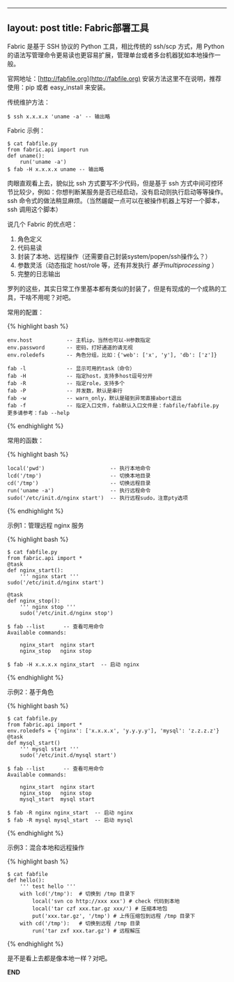
---
layout: post
title: Fabric部署工具
---

Fabric 是基于 SSH 协议的 Python 工具，相比传统的 ssh/scp 方式，用 Python 的语法写管理命令更易读也更容易扩展，管理单台或者多台机器犹如本地操作一般。

官网地址：[http://fabfile.org](http://fabfile.org) 安装方法这里不在说明，推荐使用：pip 或者 easy_install 来安装。

传统维护方法：

    $ ssh x.x.x.x 'uname -a' -- 输出略
    
Fabric 示例：

    $ cat fabfile.py
    from fabric.api import run
    def uname():
        run('uname -a')
    $ fab -H x.x.x.x uname -- 输出略

肉眼直观看上去，貌似比 ssh 方式要写不少代码，但是基于 ssh 方式中间可控环节比较少，例如：你想判断某服务是否已经启动，没有启动则执行启动等等操作。ssh 命令式的做法稍显麻烦。（当然龌龊一点可以在被操作机器上写好一个脚本，ssh 调用这个脚本）

说几个 Fabric 的优点吧：

1. 角色定义
2. 代码易读
3. 封装了本地、远程操作（还需要自己封装system/popen/ssh操作么？）
4. 参数灵活（动态指定 host/role 等，还有并发执行 *基于multiprocessing* ）
5. 完整的日志输出

罗列的这些，其实日常工作里基本都有类似的封装了，但是有现成的一个成熟的工具，干啥不用呢？对吧。

常用的配置：

{% highlight bash %}

    env.host           -- 主机ip，当然也可以-H参数指定
    env.password       -- 密码，打好通道的请无视
    env.roledefs       -- 角色分组，比如：{'web': ['x', 'y'], 'db': ['z']}
    
    fab -l             -- 显示可用的task（命令）
    fab -H             -- 指定host，支持多host逗号分开
    fab -R             -- 指定role，支持多个
    fab -P             -- 并发数，默认是串行
    fab -w             -- warn_only，默认是碰到异常直接abort退出
    fab -f             -- 指定入口文件，fab默认入口文件是：fabfile/fabfile.py
    更多请参考：fab --help

{% endhighlight %}

常用的函数：

{% highlight bash %}

    local('pwd')                     -- 执行本地命令
    lcd('/tmp')                      -- 切换本地目录
    cd('/tmp')                       -- 切换远程目录
    run('uname -a')                  -- 执行远程命令
    sudo('/etc/init.d/nginx start')  -- 执行远程sudo，注意pty选项

{% endhighlight %}

示例1：管理远程 nginx 服务

{% highlight bash %}

    $ cat fabfile.py
    from fabric.api import *
    @task
    def nginx_start():
        ''' nginx start '''
    sudo('/etc/init.d/nginx start')

    @task
    def nginx_stop():
        ''' nginx stop '''
        sudo('/etc/init.d/nginx stop')
        
    $ fab --list      -- 查看可用命令
    Available commands:

        nginx_start  nginx start 
        nginx_stop   nginx stop
    
    $ fab -H x.x.x.x nginx_start  -- 启动 nginx

{% endhighlight %}

示例2：基于角色

{% highlight bash %}

    $ cat fabfile.py
    from fabric.api import *
    env.roledefs = {'nginx': ['x.x.x.x', 'y.y.y.y'], 'mysql': 'z.z.z.z'}
    @task
    def mysql_start()
        ''' mysql start '''
        sudo('/etc/init.d/mysql start')
        
    $ fab --list      -- 查看可用命令
    Available commands:

        nginx_start  nginx start 
        nginx_stop   nginx stop
        mysql_start  mysql start
    
    $ fab -R nginx nginx_start  -- 启动 nginx
    $ fab -R mysql mysql_start  -- 启动 mysql

{% endhighlight %}

示例3：混合本地和远程操作

{% highlight bash %}

    $ cat fabfile
    def hello():
        ''' test hello '''
        with lcd('/tmp'):  # 切换到 /tmp 目录下
            local('svn co http://xxx xxx') # check 代码到本地
            local('tar czf xxx.tar.gz xxx/') # 压缩本地包
            put('xxx.tar.gz', '/tmp') # 上传压缩包到远程 /tmp 目录下
        with cd('/tmp'):   # 切换到远程 /tmp 目录
            run('tar zxf xxx.tar.gz') # 远程解压

{% endhighlight %}

是不是看上去都是像本地一样？对吧。

__END__
